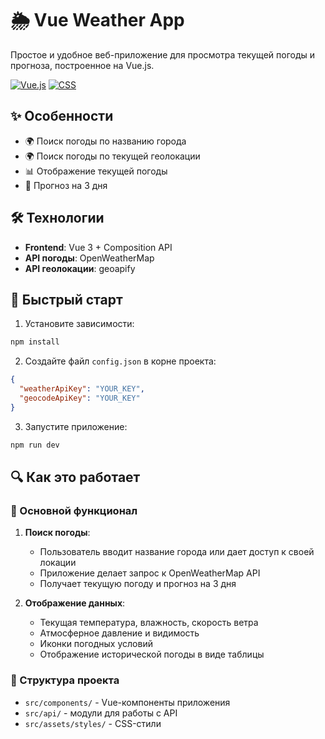 # 🌦️ Vue Weather App

Простое и удобное веб-приложение для просмотра текущей погоды и прогноза, построенное на Vue.js.

[![Vue.js](https://img.shields.io/badge/Vue.js-4FC08D?logo=vuedotjs&logoColor=fff)](#)
[![CSS](https://img.shields.io/badge/CSS-1572B6?logo=css3&logoColor=fff)](#)

## ✨ Особенности

- 🌍 Поиск погоды по названию города
- 🌍 Поиск погоды по текущей геолокации
- 📊 Отображение текущей погоды
- 📅 Прогноз на 3 дня

## 🛠 Технологии

- **Frontend**: Vue 3 + Composition API
- **API погоды**: OpenWeatherMap
- **API геолокации**: geoapify

## 🚀 Быстрый старт

1. Установите зависимости:

```bash
npm install
```

2. Создайте файл `config.json` в корне проекта:

```json
{
  "weatherApiKey": "YOUR_KEY",
  "geocodeApiKey": "YOUR_KEY"
}
```

3. Запустите приложение:

```bash
npm run dev
```

## 🔍 Как это работает

### 📌 Основной функционал

1. **Поиск погоды**:

   - Пользователь вводит название города или дает доступ к своей локации
   - Приложение делает запрос к OpenWeatherMap API
   - Получает текущую погоду и прогноз на 3 дня

2. **Отображение данных**:
   - Текущая температура, влажность, скорость ветра
   - Атмосферное давление и видимость
   - Иконки погодных условий
   - Отображение исторической погоды в виде таблицы

### 📂 Структура проекта

- `src/components/` - Vue-компоненты приложения
- `src/api/` - модули для работы с API
- `src/assets/styles/` - CSS-стили
